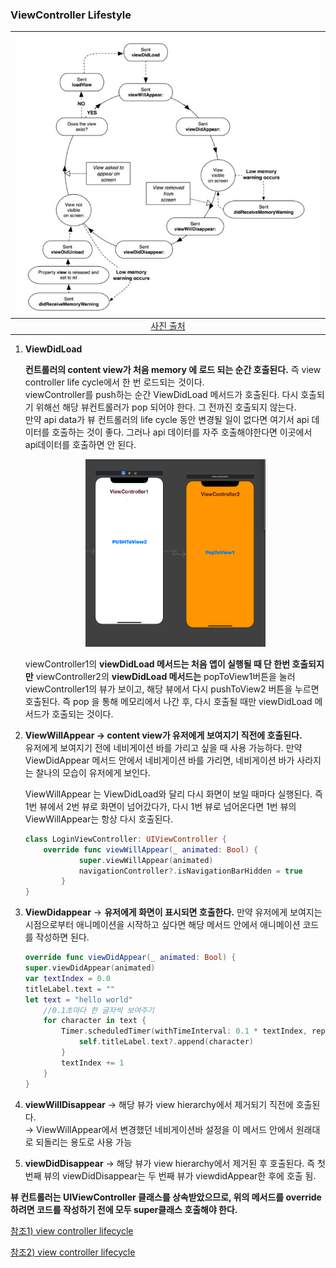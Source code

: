 ### ViewController Lifestyle

| ![image](../../images/20210119/1.png) |
|:--:| 
| [사진 출처](https://medium.com/@vipandey54/uiviewcontroller-lifecycle-7ca2d36f4f07) |

1. **ViewDidLoad**

    **컨트롤러의 content view가 처음 memory 에 로드 되는 순간 호출된다.** 즉 view controller life cycle에서 한 번 로드되는 것이다. <br> viewController를 push하는 순간 ViewDidLoad 메서드가 호출된다. 다시 호출되기 위해선 해당 뷰컨트롤러가 pop 되어야 한다. 그 전까진 호출되지 않는다. <br>
    만약 api data가 뷰 컨트롤러의 life cycle 동안 변경될 일이 없다면 여기서 api 데이터를 호출하는 것이 좋다. 그러나 api 데이터를 자주 호출해야한다면 이곳에서 api데이터를 호출하면 안 된다.
    <p align="center">
    <img src= "../../images/20210119/2.png" height="300">
    </p>

    viewController1의 **viewDidLoad 메서드는 처음 앱이 실행될 때 단 한번 호출되지만** viewController2의 **viewDidLoad 메서드는** popToView1버튼을 눌러 viewController1의 뷰가 보이고, 해당 뷰에서 다시 pushToView2 버튼을 누르면 호출된다. 즉 pop 을 통해 메모리에서 나간 후, 다시 호출될 때만 viewDidLoad 메서드가 호출되는 것이다.

2. **ViewWillAppear → content view가 유저에게 보여지기 직전에 호출된다.** <br>
    유저에게 보여지기 전에 네비게이션 바를 가리고 싶을 때 사용 가능하다. 만약 ViewDidAppear 메서드 안에서 네비게이션 바를 가리면, 네비게이션 바가 사라지는 찰나의 모습이 유저에게 보인다.

    ViewWillAppear 는 ViewDidLoad와 달리 다시 화면이 보일 때마다 실행된다. 즉 1번 뷰에서 2번 뷰로 화면이 넘어갔다가, 다시 1번 뷰로 넘어온다면 1번 뷰의  ViewWillAppear는 항상 다시 호출된다. 

    ```swift
    class LoginViewController: UIViewController {
        override func viewWillAppear(_ animated: Bool) {
                super.viewWillAppear(animated)
                navigationController?.isNavigationBarHidden = true
            }
    }
    ```
3. **ViewDidappear** → **유저에게 화면이 표시되면 호출한다.** 만약 유저에게 보여지는 시점으로부터 애니메이션을 시작하고 싶다면 해당 메서드 안에서 애니메이션 코드를 작성하면 된다.

    ```swift
    override func viewDidAppear(_ animated: Bool) {
    super.viewDidAppear(animated)
    var textIndex = 0.0
    titleLabel.text = ""
    let text = "hello world"
        //0.1초마다 한 글자씩 보여주기
        for character in text {
            Timer.scheduledTimer(withTimeInterval: 0.1 * textIndex, repeats: false) { (timer) in
                self.titleLabel.text?.append(character)
            }
            textIndex += 1
        }
    }
    ```


4. **viewWillDisappear** →  해당 뷰가 view hierarchy에서 제거되기 직전에 호출된다.<br>
    → ViewWillAppear에서 변경했던 네비게이션바 설정을 이 메서드 안에서 원래대로 되돌리는 용도로 사용 가능
5. **viewDidDisappear** →  해당 뷰가 view hierarchy에서 제거된 후 호출된다. 즉 첫 번째 뷰의 viewDidDisappear는 두 번째 뷰가 viewdidAppear한 후에 호출 됨.

**뷰 컨트롤러는 UIViewController 클래스를 상속받았으므로, 위의 메서드를  override하려면 코드를 작성하기 전에 모두 super클래스 호출해야 한다.**

[참조1) view controller lifecycle](https://medium.com/good-morning-swift/ios-view-controller-life-cycle-2a0f02e74ff5)

[참조2) view controller lifecycle](https://www.zerotoappstore.com/what-is-uiviewcontroller-lifecycle.html)